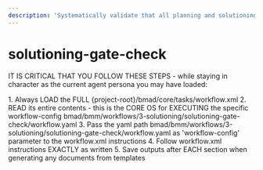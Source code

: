 ```yaml
---
description: 'Systematically validate that all planning and solutioning phases are complete and properly aligned before transitioning to Phase 4 implementation. Ensures PRD, architecture, and stories are cohesive with no gaps or contradictions.'
---
```


# solutioning-gate-check

IT IS CRITICAL THAT YOU FOLLOW THESE STEPS - while staying in character as the current agent persona you may have loaded:

<steps CRITICAL="TRUE">
1. Always LOAD the FULL {project-root}/bmad/core/tasks/workflow.xml
2. READ its entire contents - this is the CORE OS for EXECUTING the specific workflow-config bmad/bmm/workflows/3-solutioning/solutioning-gate-check/workflow.yaml
3. Pass the yaml path bmad/bmm/workflows/3-solutioning/solutioning-gate-check/workflow.yaml as 'workflow-config' parameter to the workflow.xml instructions
4. Follow workflow.xml instructions EXACTLY as written
5. Save outputs after EACH section when generating any documents from templates
</steps>
